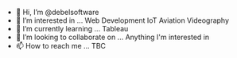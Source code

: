 - 👋 Hi, I’m @debelsoftware
- 👀 I’m interested in ...
Web Development
IoT
Aviation
Videography
- 🌱 I’m currently learning ...
Tableau
- 💞️ I’m looking to collaborate on ...
Anything I'm interested in 
- 📫 How to reach me ...
TBC

<!---
debelsoftware/debelsoftware is a ✨ special ✨ repository because its `README.md` (this file) appears on your GitHub profile.
You can click the Preview link to take a look at your changes.
--->
